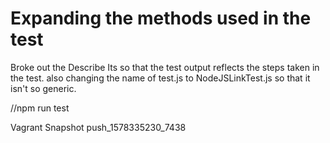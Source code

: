 # Expanding the methods used in the test

Broke out the Describe Its so that the test output reflects the steps taken in the test.
also changing the name of test.js to NodeJSLinkTest.js so that it isn't so generic. 

//npm run test

Vagrant Snapshot push_1578335230_7438
